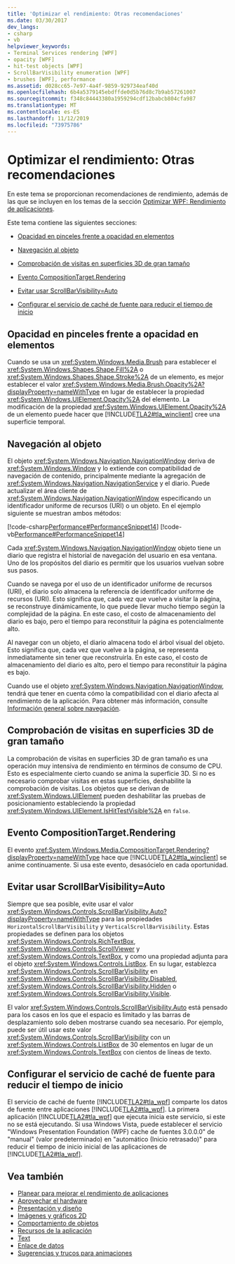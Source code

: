 ```yaml
---
title: 'Optimizar el rendimiento: Otras recomendaciones'
ms.date: 03/30/2017
dev_langs:
- csharp
- vb
helpviewer_keywords:
- Terminal Services rendering [WPF]
- opacity [WPF]
- hit-test objects [WPF]
- ScrollBarVisibility enumeration [WPF]
- brushes [WPF], performance
ms.assetid: d028cc65-7e97-4a4f-9859-929734eaf40d
ms.openlocfilehash: 6b4a5379145ebdffde0d5b76d8c7b9ab57261007
ms.sourcegitcommit: f348c84443380a1959294cdf12babcb804cfa987
ms.translationtype: MT
ms.contentlocale: es-ES
ms.lasthandoff: 11/12/2019
ms.locfileid: "73975786"
---
```

# <a name="optimizing-performance-other-recommendations"></a>Optimizar el rendimiento: Otras recomendaciones
<a name="introduction"></a> En este tema se proporcionan recomendaciones de rendimiento, además de las que se incluyen en los temas de la sección [Optimizar WPF: Rendimiento de aplicaciones](optimizing-wpf-application-performance.md).  
  
 Este tema contiene las siguientes secciones:  
  
- [Opacidad en pinceles frente a opacidad en elementos](#Opacity)  
  
- [Navegación al objeto](#Navigation_Objects)  
  
- [Comprobación de visitas en superficies 3D de gran tamaño](#Hit_Testing)  
  
- [Evento CompositionTarget.Rendering](#CompositionTarget_Rendering_Event)  
  
- [Evitar usar ScrollBarVisibility=Auto](#Avoid_Using_ScrollBarVisibility)  
  
- [Configurar el servicio de caché de fuente para reducir el tiempo de inicio](#FontCache)  
  
<a name="Opacity"></a>   
## <a name="opacity-on-brushes-versus-opacity-on-elements"></a>Opacidad en pinceles frente a opacidad en elementos  
 Cuando se usa un <xref:System.Windows.Media.Brush> para establecer el <xref:System.Windows.Shapes.Shape.Fill%2A> o <xref:System.Windows.Shapes.Shape.Stroke%2A> de un elemento, es mejor establecer el valor <xref:System.Windows.Media.Brush.Opacity%2A?displayProperty=nameWithType> en lugar de establecer la propiedad <xref:System.Windows.UIElement.Opacity%2A> del elemento. La modificación de la propiedad <xref:System.Windows.UIElement.Opacity%2A> de un elemento puede hacer que [!INCLUDE[TLA2#tla_winclient](../../../../includes/tla2sharptla-winclient-md.md)] cree una superficie temporal.  
  
<a name="Navigation_Objects"></a>   
## <a name="navigation-to-object"></a>Navegación al objeto  
 El objeto <xref:System.Windows.Navigation.NavigationWindow> deriva de <xref:System.Windows.Window> y lo extiende con compatibilidad de navegación de contenido, principalmente mediante la agregación de <xref:System.Windows.Navigation.NavigationService> y el diario. Puede actualizar el área cliente de <xref:System.Windows.Navigation.NavigationWindow> especificando un identificador uniforme de recursos (URI) o un objeto. En el ejemplo siguiente se muestran ambos métodos:  
  
 [!code-csharp[Performance#PerformanceSnippet14](~/samples/snippets/csharp/VS_Snippets_Wpf/Performance/CSharp/TestNavigation.xaml.cs#performancesnippet14)]
 [!code-vb[Performance#PerformanceSnippet14](~/samples/snippets/visualbasic/VS_Snippets_Wpf/Performance/visualbasic/testnavigation.xaml.vb#performancesnippet14)]  
  
 Cada <xref:System.Windows.Navigation.NavigationWindow> objeto tiene un diario que registra el historial de navegación del usuario en esa ventana. Uno de los propósitos del diario es permitir que los usuarios vuelvan sobre sus pasos.  
  
 Cuando se navega por el uso de un identificador uniforme de recursos (URI), el diario solo almacena la referencia de identificador uniforme de recursos (URI). Esto significa que, cada vez que vuelve a visitar la página, se reconstruye dinámicamente, lo que puede llevar mucho tiempo según la complejidad de la página. En este caso, el costo de almacenamiento del diario es bajo, pero el tiempo para reconstituir la página es potencialmente alto.  
  
 Al navegar con un objeto, el diario almacena todo el árbol visual del objeto. Esto significa que, cada vez que vuelve a la página, se representa inmediatamente sin tener que reconstruirla. En este caso, el costo de almacenamiento del diario es alto, pero el tiempo para reconstituir la página es bajo.  
  
 Cuando use el objeto <xref:System.Windows.Navigation.NavigationWindow>, tendrá que tener en cuenta cómo la compatibilidad con el diario afecta al rendimiento de la aplicación. Para obtener más información, consulte [Información general sobre navegación](../app-development/navigation-overview.md).  
  
<a name="Hit_Testing"></a>   
## <a name="hit-testing-on-large-3d-surfaces"></a>Comprobación de visitas en superficies 3D de gran tamaño  
 La comprobación de visitas en superficies 3D de gran tamaño es una operación muy intensiva de rendimiento en términos de consumo de CPU. Esto es especialmente cierto cuando se anima la superficie 3D. Si no es necesario comprobar visitas en estas superficies, deshabilite la comprobación de visitas. Los objetos que se derivan de <xref:System.Windows.UIElement> pueden deshabilitar las pruebas de posicionamiento estableciendo la propiedad <xref:System.Windows.UIElement.IsHitTestVisible%2A> en `false`.  
  
<a name="CompositionTarget_Rendering_Event"></a>   
## <a name="compositiontargetrendering-event"></a>Evento CompositionTarget.Rendering  
 El evento <xref:System.Windows.Media.CompositionTarget.Rendering?displayProperty=nameWithType> hace que [!INCLUDE[TLA2#tla_winclient](../../../../includes/tla2sharptla-winclient-md.md)] se anime continuamente. Si usa este evento, desasócielo en cada oportunidad.  
  
<a name="Avoid_Using_ScrollBarVisibility"></a>   
## <a name="avoid-using-scrollbarvisibilityauto"></a>Evitar usar ScrollBarVisibility=Auto  
 Siempre que sea posible, evite usar el valor <xref:System.Windows.Controls.ScrollBarVisibility.Auto?displayProperty=nameWithType> para las propiedades `HorizontalScrollBarVisibility` y `VerticalScrollBarVisibility`. Estas propiedades se definen para los objetos <xref:System.Windows.Controls.RichTextBox>, <xref:System.Windows.Controls.ScrollViewer> y <xref:System.Windows.Controls.TextBox>, y como una propiedad adjunta para el objeto <xref:System.Windows.Controls.ListBox>. En su lugar, establezca <xref:System.Windows.Controls.ScrollBarVisibility> en <xref:System.Windows.Controls.ScrollBarVisibility.Disabled>, <xref:System.Windows.Controls.ScrollBarVisibility.Hidden> o <xref:System.Windows.Controls.ScrollBarVisibility.Visible>.  
  
 El valor <xref:System.Windows.Controls.ScrollBarVisibility.Auto> está pensado para los casos en los que el espacio es limitado y las barras de desplazamiento solo deben mostrarse cuando sea necesario. Por ejemplo, puede ser útil usar este valor <xref:System.Windows.Controls.ScrollBarVisibility> con un <xref:System.Windows.Controls.ListBox> de 30 elementos en lugar de un <xref:System.Windows.Controls.TextBox> con cientos de líneas de texto.  
  
<a name="FontCache"></a>   
## <a name="configure-font-cache-service-to-reduce-start-up-time"></a>Configurar el servicio de caché de fuente para reducir el tiempo de inicio  
 El servicio de caché de fuente [!INCLUDE[TLA2#tla_wpf](../../../../includes/tla2sharptla-wpf-md.md)] comparte los datos de fuente entre aplicaciones [!INCLUDE[TLA2#tla_wpf](../../../../includes/tla2sharptla-wpf-md.md)]. La primera aplicación [!INCLUDE[TLA2#tla_wpf](../../../../includes/tla2sharptla-wpf-md.md)] que ejecuta inicia este servicio, si este no se está ejecutando. Si usa Windows Vista, puede establecer el servicio "Windows Presentation Foundation (WPF) cache de fuentes 3.0.0.0" de "manual" (valor predeterminado) en "automático (Inicio retrasado)" para reducir el tiempo de inicio inicial de las aplicaciones de [!INCLUDE[TLA2#tla_wpf](../../../../includes/tla2sharptla-wpf-md.md)].  
  
## <a name="see-also"></a>Vea también

- [Planear para mejorar el rendimiento de aplicaciones](planning-for-application-performance.md)
- [Aprovechar el hardware](optimizing-performance-taking-advantage-of-hardware.md)
- [Presentación y diseño](optimizing-performance-layout-and-design.md)
- [Imágenes y gráficos 2D](optimizing-performance-2d-graphics-and-imaging.md)
- [Comportamiento de objetos](optimizing-performance-object-behavior.md)
- [Recursos de la aplicación](optimizing-performance-application-resources.md)
- [Text](optimizing-performance-text.md)
- [Enlace de datos](optimizing-performance-data-binding.md)
- [Sugerencias y trucos para animaciones](../graphics-multimedia/animation-tips-and-tricks.md)
